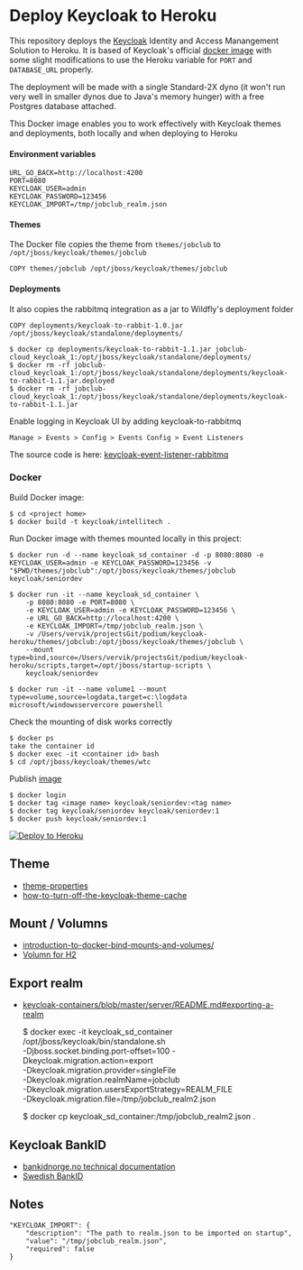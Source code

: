 # Deploy Keycloak to Heroku

This repository deploys the [Keycloak](https://www.keycloak.org) Identity and Access Manangement Solution 
to Heroku.  It is based of Keycloak's official [docker image](https://hub.docker.com/r/jboss/keycloak/) with some slight modifications to use the
Heroku variable for `PORT` and `DATABASE_URL` properly.

The deployment will be made with a single Standard-2X dyno (it won't run very well in smaller dynos
due to Java's memory hunger) with a free Postgres database attached.

This Docker image enables you to work effectively with Keycloak themes and deployments, both locally and when deploying to Heroku

#### Environment variables
    
    URL_GO_BACK=http://localhost:4200
    PORT=8080
    KEYCLOAK_USER=admin
    KEYCLOAK_PASSWORD=123456
    KEYCLOAK_IMPORT=/tmp/jobclub_realm.json

#### Themes
The Docker file copies the theme from `themes/jobclub` to `/opt/jboss/keycloak/themes/jobclub`
    
    COPY themes/jobclub /opt/jboss/keycloak/themes/jobclub

#### Deployments
It also copies the rabbitmq integration as a jar to Wildfly's deployment folder

    COPY deployments/keycloak-to-rabbit-1.0.jar /opt/jboss/keycloak/standalone/deployments/

    $ docker cp deployments/keycloak-to-rabbit-1.1.jar jobclub-cloud_keycloak_1:/opt/jboss/keycloak/standalone/deployments/
    $ docker rm -rf jobclub-cloud_keycloak_1:/opt/jboss/keycloak/standalone/deployments/keycloak-to-rabbit-1.1.jar.deployed
    $ docker rm -rf jobclub-cloud_keycloak_1:/opt/jboss/keycloak/standalone/deployments/keycloak-to-rabbit-1.1.jar

Enable logging in Keycloak UI by adding keycloak-to-rabbitmq
    
    Manage > Events > Config > Events Config > Event Listeners

The source code is here: [keycloak-event-listener-rabbitmq](https://github.com/seniordevonly/keycloak-event-listener-rabbitmq)

### Docker 
Build Docker image:
    
    $ cd <project home>
    $ docker build -t keycloak/intellitech .
    
Run Docker image with themes mounted locally in this project: 

    $ docker run -d --name keycloak_sd_container -d -p 8080:8080 -e KEYCLOAK_USER=admin -e KEYCLOAK_PASSWORD=123456 -v "$PWD/themes/jobclub":/opt/jboss/keycloak/themes/jobclub keycloak/seniordev
    
    $ docker run -it --name keycloak_sd_container \
        -p 8080:8080 -e PORT=8080 \
        -e KEYCLOAK_USER=admin -e KEYCLOAK_PASSWORD=123456 \
        -e URL_GO_BACK=http://localhost:4200 \
        -e KEYCLOAK_IMPORT=/tmp/jobclub_realm.json \
        -v /Users/vervik/projectsGit/podium/keycloak-heroku/themes/jobclub:/opt/jboss/keycloak/themes/jobclub \
        --mount type=bind,source=/Users/vervik/projectsGit/podium/keycloak-heroku/scripts,target=/opt/jboss/startup-scripts \
        keycloak/seniordev

    $ docker run -it --name volume1 --mount type=volume,source=logdata,target=c:\logdata microsoft/windowsservercore powershell


Check the mounting of disk works correctly

    $ docker ps
    take the container id
    $ docker exec -it <container id> bash
    $ cd /opt/jboss/keycloak/themes/wtc
    
Publish [image](https://linuxconfig.org/how-to-customize-docker-images-with-dockerfiles)

    $ docker login
    $ docker tag <image name> keycloak/seniordev:<tag name>
    $ docker tag keycloak/seniordev keycloak/seniordev:1
    $ docker push keycloak/seniordev:1

[![Deploy to Heroku](https://www.herokucdn.com/deploy/button.svg)](https://heroku.com/deploy)

## Theme
- [theme-properties](https://www.keycloak.org/docs/latest/server_development/#theme-properties)
- [how-to-turn-off-the-keycloak-theme-cache](https://keycloakthemes.com/blog/how-to-turn-off-the-keycloak-theme-cache)


## Mount / Volumns
- [introduction-to-docker-bind-mounts-and-volumes/](https://4sysops.com/archives/introduction-to-docker-bind-mounts-and-volumes/)
- [Volumn for H2](https://github.com/jhipster/generator-jhipster/issues/7157)

## Export realm

- [keycloak-containers/blob/master/server/README.md#exporting-a-realm](https://github.com/keycloak/keycloak-containers/blob/master/server/README.md#exporting-a-realm)


    $ docker exec -it keycloak_sd_container /opt/jboss/keycloak/bin/standalone.sh \
        -Djboss.socket.binding.port-offset=100 -Dkeycloak.migration.action=export \
        -Dkeycloak.migration.provider=singleFile \
        -Dkeycloak.migration.realmName=jobclub \
        -Dkeycloak.migration.usersExportStrategy=REALM_FILE \
        -Dkeycloak.migration.file=/tmp/jobclub_realm2.json
    
    $ docker cp keycloak_sd_container:/tmp/jobclub_realm2.json .

## Keycloak BankID
- [bankidnorge.no technical documentation](https://confluence.bankidnorge.no/confluence/pdoidclc/technical-documentation/core-concepts/session-handling)
- [Swedish BankID](https://github.com/bankid4keycloak/bankid4keycloak)

## Notes
    "KEYCLOAK_IMPORT": {
        "description": "The path to realm.json to be imported on startup",
        "value": "/tmp/jobclub_realm.json",
        "required": false
    }